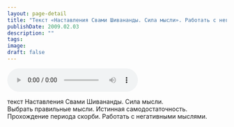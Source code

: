 ```yaml
---
layout: page-detail
title: "Текст «Наставления Свами Шивананды. Сила мысли». Работать с негативными мыслями"
publishDate: 2009.02.03
description: ""
tags:
image:
draft: false
---
```


<audio title="2009.02.03 - Текст «Наставления Свами Шивананды. Сила мысли». Работать с негативными мыслями.mp3" src="https://filer-api.advayta.org/v1.0/public/files/73429" controls=""></audio>

 текст Наставления Свами Шивананды. Сила мысли.<br> Выбрать правильные мысли. Истинная самодостаточность.<br> Прохождение периода скорби. Работать с негативными мыслями.<br> 

  
